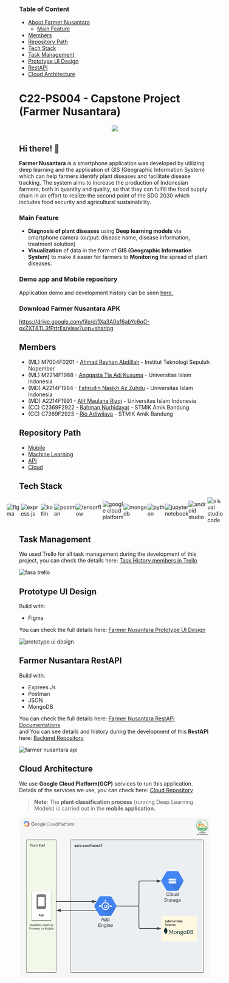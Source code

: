 ### Table of Content
- [About Farmer Nusantara](https://github.com/farmer-nusantara#c22-ps004---capstone-project-farmer-nusantara)
  - [Main Feature](https://github.com/farmer-nusantara#main-feature)
- [Members](https://github.com/farmer-nusantara#members)
- [Repository Path](https://github.com/farmer-nusantara#repository-path)
- [Tech Stack](https://github.com/farmer-nusantara#tech-stack)
- [Task Management](https://github.com/farmer-nusantara#task-management)
- [Prototype UI Design](https://github.com/farmer-nusantara#prototype-ui-design)
- [RestAPI](https://github.com/farmer-nusantara#farmer-nusantara-restapi)
- [Cloud Architecture](https://github.com/farmer-nusantara#cloud-architecture)

# C22-PS004 - Capstone Project (Farmer Nusantara)

<p align="center">
  <img width="300px" src="https://storage.googleapis.com/farmer-nusantara-storage/logo/Farmer%20Nusantara%20Logo%20FIll.png" />
</p>

## Hi there! 👋
<strong>Farmer Nusantara</strong> is a smartphone application was developed by utilizing deep learning and the application of GIS (Geographic Information System) which can help farmers identify plant diseases and facilitate disease tracking. The system aims to increase the production of Indonesian farmers, both in quantity and quality, so that they can fulfill the food supply chain in an effort to realize the second point of the SDG 2030 which includes food security and agricultural sustainability.

### Main Feature
- **Diagnosis of plant diseases** using **Deep learning models** via smartphone camera (output: disease name, disease information, treatment solution)
- **Visualization** of data in the form of **GIS (Geographic Information System)** to make it easier for farmers to **Monitoring** the spread of plant diseases.

### Demo app and Mobile repository
Application demo and development history can be seen [here.](https://github.com/farmer-nusantara/farmer-nusantara-mobile)

### Download Farmer Nusantara APK
https://drive.google.com/file/d/1Xa3A0ef6abYc6oC-oxZXT8TL3fPrtrEs/view?usp=sharing

## Members
- (ML) M7004F0201 - [Ahmad Reyhan Abdillah](https://www.linkedin.com/in/ahmadreyhanabdillah) - Institut Teknologi Sepuluh Nopember
- (ML) M2214F1988 - [Anggasta Tia Adi Kusuma](https://www.linkedin.com/in/anggasta-tirta-adi-kusuma) - Universitas Islam Indonesia
- (MD) A2214F1984 - [Fahrudin Nasikh Az Zuhdu](https://www.linkedin.com/in/fahrudin-nasikh-az-zuhdu-38625b1b0/) - Universitas Islam Indonesia
- (MD) A2214F1991 - [Alif Maulana Rizqi](https://www.linkedin.com/in/alif-maulana-rizqi-165145239) - Universitas Islam Indonesia
- (CC) C2369F2922 - [Rahman Nurhidayat](https://www.linkedin.com/in/rahman-nurhidayat) - STMIK Amik Bandung
- (CC) C7369F2923 - [Rio Adiwijaya](https://www.linkedin.com/in/rio-adiwijaya-395082237) - STMIK Amik Bandung

## Repository Path
- <a href="https://github.com/farmer-nusantara/farmer-nusantara-mobile">Mobile</a>
- <a href="https://github.com/farmer-nusantara/farmer-nusantara-machine-learning">Machine Learning</a>
- <a href="https://github.com/farmer-nusantara/farmer-nusantara-api">API</a>
- <a href="https://github.com/farmer-nusantara/farmer-nusantara-cloud">Cloud</a>

## Tech Stack
<div style="display: flex; align-items: center; justify-content: center;">
  <img src="https://cdn2.downdetector.com/static/uploads/logo/figma2.png" width="70px" alt="figma" />
  <img src="https://caraguna.com/wp-content/uploads/2022/02/expressjs.png" width="200px" alt="express js" />
  <img src="https://cms-assets.tutsplus.com/uploads/users/1499/posts/29590/preview_image/kotlin.jpg" width="150px" alt="kotlin" />
  <img src="https://miro.medium.com/max/1200/1*QOx_tPV5wJnhTzAGhfIiLA.png" width="200px" alt="postman" />
  <img src="https://camo.githubusercontent.com/aeb4f612bd9b40d81c62fcbebd6db44a5d4344b8b962be0138817e18c9c06963/68747470733a2f2f7777772e74656e736f72666c6f772e6f72672f696d616765732f74665f6c6f676f5f686f72697a6f6e74616c2e706e67" width="200px" alt="tensorflow" />
  <img src="https://www.freecodecamp.org/news/content/images/2020/10/gcp.png" width="150px" alt="google cloud platform" />
  <img src="https://upload.wikimedia.org/wikipedia/commons/thumb/9/93/MongoDB_Logo.svg/2560px-MongoDB_Logo.svg.png" width="180px" alt="mongodb" />
  <img src="https://miro.medium.com/max/837/1*tI-TWV--K05xbXUgA4Qm1w.png" width="150px" alt="python" />
  <img src="https://jupyter.org/assets/share.png" width="150px" alt="jupyter notebook" />
  <img src="https://www.dicoding.com/blog/wp-content/uploads/2019/04/androidlogo.png" width="150px" alt="android studio" />
  <img src="https://upload.wikimedia.org/wikipedia/commons/thumb/9/9a/Visual_Studio_Code_1.35_icon.svg/1200px-Visual_Studio_Code_1.35_icon.svg.png" width="70px" alt="visual studio code" />
</div>

## Task Management
We used Trello for all task management during the development of this project, you can check the details here: [Task History members in Trello](https://trello.com/b/hfiYuDfq/farmer-nusantara)

![fasa trello](https://storage.googleapis.com/farmer-nusantara-storage/markdown_assets/fasa_trello.png)

## Prototype UI Design
Build with:
- Figma

You can check the full details here: [Farmer Nusantara Prototype UI Design](https://www.figma.com/file/17AzdTwHTL8k62xaj2kRGS/Farmer-Nusantara-App?node-id=2%3A2)

![prototype ui design](https://storage.googleapis.com/farmer-nusantara-storage/markdown_assets/prototype_ui_design.png)

## Farmer Nusantara RestAPI
Build with:
- Exprees Js
- Postman
- JSON
- MongoDB

You can check the full details here: [Farmer Nusantara RestAPI Documentations](https://documenter.getpostman.com/view/10712714/UyxnDjWp)</br>
and You can see details and history during the development of this **RestAPI** here: [Backend Repository](https://github.com/farmer-nusantara/farmer-nusantara-api)

![farmer nusantara api](https://storage.googleapis.com/farmer-nusantara-storage/markdown_assets/farmer_nusantara_api.png)

## Cloud Architecture
We use **Google Cloud Platform(GCP)** services to run this application. Details of the services we use, you can check here: [Cloud Repository](https://github.com/farmer-nusantara/farmer-nusantara-cloud)

>**Note**: The **plant classification process** (running Deep Learning Models) is carried out in the **mobile application.**

![fasa cloud archicture](https://github.com/farmer-nusantara/farmer-nusantara-cloud/blob/d309b4df16a7a97b074e226123d54aa82b07c4e5/Cloud%20Architecture.png)
